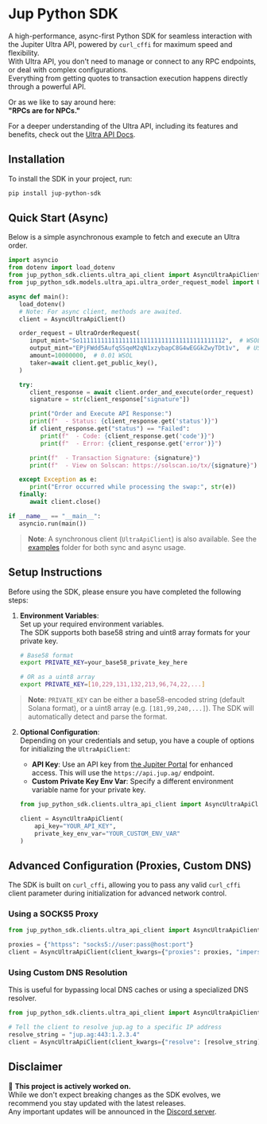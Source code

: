 # **Jup Python SDK**

A high-performance, async-first Python SDK for seamless interaction with the Jupiter Ultra API, powered by `curl_cffi` for maximum speed and flexibility.<br>
With Ultra API, you don't need to manage or connect to any RPC endpoints, or deal with complex configurations.<br>
Everything from getting quotes to transaction execution happens directly through a powerful API.<br>

Or as we like to say around here:<br>
**"RPCs are for NPCs."**

For a deeper understanding of the Ultra API, including its features and benefits, check out the [Ultra API Docs](https://dev.jup.ag/docs/ultra-api/).

## **Installation**

To install the SDK in your project, run:
```sh
pip install jup-python-sdk
```

## **Quick Start (Async)**

Below is a simple asynchronous example to fetch and execute an Ultra order.

```python
import asyncio
from dotenv import load_dotenv
from jup_python_sdk.clients.ultra_api_client import AsyncUltraApiClient
from jup_python_sdk.models.ultra_api.ultra_order_request_model import UltraOrderRequest

async def main():
   load_dotenv()
   # Note: For async client, methods are awaited.
   client = AsyncUltraApiClient()

   order_request = UltraOrderRequest(
      input_mint="So11111111111111111111111111111111111111112",  # WSOL
      output_mint="EPjFWdd5AufqSSqeM2qN1xzybapC8G4wEGGkZwyTDt1v",  # USDC
      amount=10000000,  # 0.01 WSOL
      taker=await client.get_public_key(),
   )

   try:
      client_response = await client.order_and_execute(order_request)
      signature = str(client_response["signature"])

      print("Order and Execute API Response:")
      print(f"  - Status: {client_response.get('status')}")
      if client_response.get("status") == "Failed":
         print(f"  - Code: {client_response.get('code')}")
         print(f"  - Error: {client_response.get('error')}")

      print(f"  - Transaction Signature: {signature}")
      print(f"  - View on Solscan: https://solscan.io/tx/{signature}")

   except Exception as e:
      print("Error occurred while processing the swap:", str(e))
   finally:
      await client.close()

if __name__ == "__main__":
   asyncio.run(main())
```

> **Note**: A synchronous client (`UltraApiClient`) is also available. See the [examples](./examples) folder for both sync and async usage.

## **Setup Instructions**

Before using the SDK, please ensure you have completed the following steps:

1. **Environment Variables**:  
   Set up your required environment variables.  
   The SDK supports both base58 string and uint8 array formats for your private key.
   ```sh
   # Base58 format
   export PRIVATE_KEY=your_base58_private_key_here

   # OR as a uint8 array
   export PRIVATE_KEY=[10,229,131,132,213,96,74,22,...]
   ```
   
> **Note**: `PRIVATE_KEY` can be either a base58-encoded string (default Solana format), or a uint8 array (e.g. `[181,99,240,...]`). The SDK will automatically detect and parse the format.

2. **Optional Configuration**:  
   Depending on your credentials and setup, you have a couple of options for initializing the `UltraApiClient`:
   - **API Key**: Use an API key from [the Jupiter Portal](https://portal.jup.ag/onboard) for enhanced access. This will use the `https://api.jup.ag/` endpoint.
   - **Custom Private Key Env Var**: Specify a different environment variable name for your private key.

    ```python
    from jup_python_sdk.clients.ultra_api_client import AsyncUltraApiClient

    client = AsyncUltraApiClient(
        api_key="YOUR_API_KEY",
        private_key_env_var="YOUR_CUSTOM_ENV_VAR"
    )
    ```

## **Advanced Configuration (Proxies, Custom DNS)**

The SDK is built on `curl_cffi`, allowing you to pass any valid `curl_cffi` client parameter during initialization for advanced network control.

### Using a SOCKS5 Proxy

```python
from jup_python_sdk.clients.ultra_api_client import AsyncUltraApiClient

proxies = {"httpss": "socks5://user:pass@host:port"}
client = AsyncUltraApiClient(client_kwargs={"proxies": proxies, "impersonate": "chrome110"})
```

### Using Custom DNS Resolution

This is useful for bypassing local DNS caches or using a specialized DNS resolver.

```python
from jup_python_sdk.clients.ultra_api_client import AsyncUltraApiClient

# Tell the client to resolve jup.ag to a specific IP address
resolve_string = "jup.ag:443:1.2.3.4"
client = AsyncUltraApiClient(client_kwargs={"resolve": [resolve_string]})
```

## **Disclaimer**

🚨 **This project is actively worked on.**  
While we don't expect breaking changes as the SDK evolves, we recommend you stay updated with the latest releases.  
Any important updates will be announced in the [Discord server](https://discord.gg/jup).